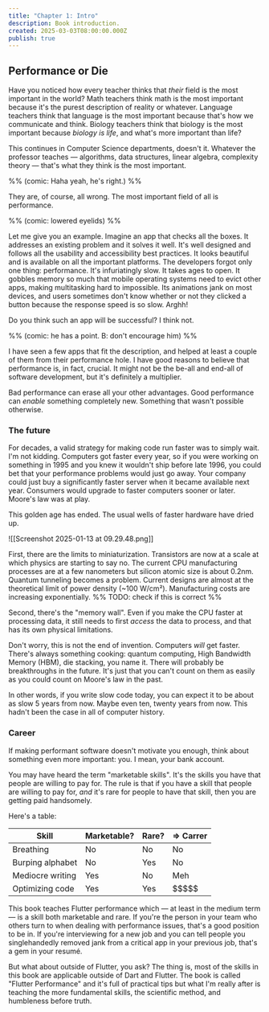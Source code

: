 ```yaml
---
title: "Chapter 1: Intro"
description: Book introduction.
created: 2025-03-03T08:00:00.000Z
publish: true
---
```


## Performance or Die

 Have you noticed how every teacher thinks that *their* field is the most important in the world? Math teachers think math is the most important because it's the purest description of reality or whatever. Language teachers think that language is the most important because that's how we communicate and think. Biology teachers think that biology is the most important because _biology is life_, and what's more important than life?

This continues in Computer Science departments, doesn't it. Whatever the professor teaches — algorithms, data structures, linear algebra, complexity theory — that's what they think is the most important. 

%% (comic: Haha yeah, he's right.) %%

They are, of course, all wrong. The most important field of all is performance.

%% (comic: lowered eyelids) %%

Let me give you an example. Imagine an app that checks all the boxes. It addresses an existing problem and it solves it well. It's well designed and follows all the usability and accessibility best practices. It looks beautiful and is available on all the important platforms. The developers forgot only one thing: performance. It's infuriatingly slow. It takes ages to open. It gobbles memory so much that mobile operating systems need to evict other apps, making multitasking hard to impossible. Its animations jank on most devices, and users sometimes don't know whether or not they clicked a button because the response speed is so slow. Arghh!

Do you think such an app will be successful? I think not.

%% (comic: he has a point. B: don't encourage him) %%

I have seen a few apps that fit the description, and helped at least a couple of them from their performance hole. I have good reasons to believe that performance is, in fact, crucial. It might not be the be-all and end-all of software development, but it's definitely a multiplier.

Bad performance can erase all your other advantages. Good performance can _enable_ something completely new. Something that wasn't possible otherwise.

### The future

For decades, a valid strategy for making code run faster was to simply wait. I'm not kidding. Computers got faster every year, so if you were working on something in 1995 and you knew it wouldn't ship before late 1996, you could bet that your performance problems would just go away. Your company could just buy a significantly faster server when it became available next year. Consumers would upgrade to faster computers sooner or later. Moore's law was at play.

This golden age has ended. The usual wells of faster hardware have dried up. 

![[Screenshot 2025-01-13 at 09.29.48.png]]

First, there are the limits to miniaturization. Transistors are now at a scale at which physics are starting to say no. The current CPU manufacturing processes are at a few nanometers but silicon atomic size is about 0.2nm. Quantum tunneling becomes a problem. Current designs are almost at the theoretical limit of power density (~100 W/cm²). Manufacturing costs are increasing exponentially. %% TODO: check if this is correct %%

Second, there's the "memory wall". Even if you make the CPU faster at processing data, it still needs to first _access_ the data to process, and that has its own physical limitations.

Don't worry, this is not the end of invention. Computers _will_ get faster. There's always something cooking: quantum computing, High Bandwidth Memory (HBM), die stacking, you name it. There will probably be breakthroughs in the future. It's just that you can't count on them as easily as you could count on Moore's law in the past.

In other words, if you write slow code today, you can expect it to be about as slow 5 years from now. Maybe even ten, twenty years from now. This hadn't been the case in all of computer history.

### Career

If making performant software doesn't motivate you enough, think about something even more important: you. I mean, your bank account.

You may have heard the term "marketable skills". It's the skills you have that people are willing to pay for. The rule is that if you have a skill that people are willing to pay for, *and* it's rare for people to have that skill, then you are getting paid handsomely.

Here's a table:

| Skill | Marketable? | Rare? | => Carrer |
| --- | --- | --- | --- |
| Breathing | No | No | No |
| Burping alphabet | No | Yes | No |
| Mediocre writing | Yes | No | Meh |
| Optimizing code | Yes | Yes | \$\$\$\$\$ |

This book teaches Flutter performance which — at least in the medium term — is a skill both marketable and rare. If you're the person in your team who others turn to when dealing with performance issues, that's a good position to be in. If you're interviewing for a new job and you can tell people you singlehandedly removed jank from a critical app in your previous job, that's a gem in your resumé.

But what about outside of Flutter, you ask? The thing is, most of the skills in this book are applicable outside of Dart and Flutter. The book is called "Flutter Performance" and it's full of practical tips but what I'm really after is teaching the more fundamental skills, the scientific method, and humbleness before truth.



